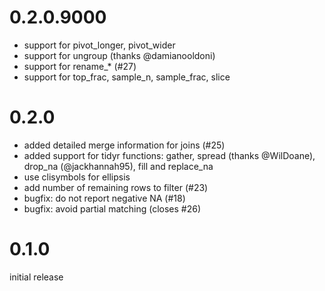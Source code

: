 # 0.2.0.9000

- support for pivot_longer, pivot_wider
- support for ungroup (thanks @damianooldoni)
- support for rename_* (#27)
- support for top_frac, sample_n, sample_frac, slice

# 0.2.0
- added detailed merge information for joins (#25)
- added support for tidyr functions: gather, spread (thanks @WilDoane), drop_na (@jackhannah95), fill and replace_na
- use clisymbols for ellipsis
- add number of remaining rows to filter (#23)
- bugfix: do not report negative NA (#18)
- bugfix: avoid partial matching (closes #26)

# 0.1.0

initial release
